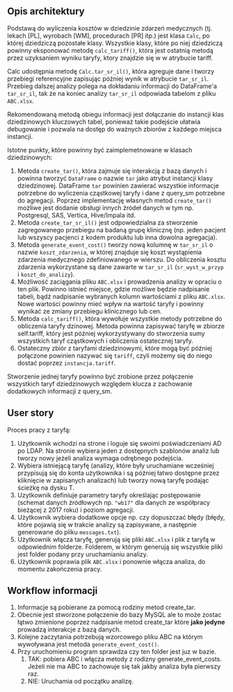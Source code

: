 ## Opis architektury

Podstawą do wyliczenia kosztów w dziedzinie zdarzeń medycznych (tj. lekach [PL], wyrobach [WM], procedurach [PR] itp.) jest klasa `Calc`, po której dziedziczą pozostałe klasy. Wszystkie klasy, które po niej dziedziczą powinny eksponować metodę `calc_tariff()`, która jest ostatnią metodą przez uzyksaniem wyniku taryfy, ktory znajdzie się w w atrybucie tariff. 

Calc udostępnia metodę `Calc.tar_sr_il()`, która agreguje dane i tworzy przebiegi referencyjne zapisując później wynik w atrybucie  `tar_sr_il`. Przebieg dalszej analizy polega na dokładaniu informacji do DataFrame'a `tar_sr_il`, tak że na koniec analizy `tar_sr_il` odpowiada tabelom z pliku `ABC.xlsx`.

Rekomendowaną metodą obiegu informacji jest dołączanie do instancji klas dziedzinowych kluczowych tabel, ponieważ takie podejście ułatwia debugowanie i pozwala na dostęp do ważnych zbiorów z każdego miejsca instancji.

Istotne punkty, które powinny być zaimplemetnowane w klasach dziedzinowych:

1. Metoda `create_tar()`, która zajmuje się interakcją z bazą danych i powinna tworzyć `DataFrame` o nazwie `tar` jako atrybut instancji klasy dziedzinowej. DataFrame `tar` powinien zawierać wszystkie informacje potrzebne do wyliczenia cząstkowej taryfy i dane z query_sm potrzebne do agregacji. Poprzez implementację własnych metod `create_tar()` możliwe jest dodanie obsługi innych źródeł danych w tym np. Postgresql, SAS, Vertica, Hive/Impala itd.
2. Metoda `create_tar_sr_il()` jest odpowiedzialna za stworzenie zagregowanego przebiegu na badaną grupę klinicznę (np. jeden pacjent lub wszyscy pacjenci z kodem produktu lub inna dowolna agregacja).
1. Metoda `generate_event_cost()` tworzy nową kolumnę w `tar_sr_il` o nazwie `koszt_zdarzenia`, w której znajduje się koszt wystąpienia zdarzenia medycznego zdefiniowanego w wierszu. Do obliczenia kosztu zdarzenia wykorzystane są dane zawarte w `tar_sr_il` (`sr_wyst_w_przyp` i `koszt_do_analizy`).
2. Możliwość zaciągania pliku `ABC.xlsx` i prowadzenia analizy w opraciu o ten plik. Powinno istnieć miejsce, gdzie możliwe będzie nadpisanie tabeli, bądź nadpisanie wybranych kolumn wartościami z pliku `ABC.xlsx`. Nowe wartości powinny mieć wpływ na wartość taryfy i powinny wynikać ze zmiany przebiegu klinicznego lub cen.   
1. Metoda `calc_tariff()`, która wywołuje wszystkie metody potrzebne do obliczenia taryfy dzinowej. Metoda powinna zapisywać taryfę w zbiorze self.tariff, który jest później wykorzystywany do stworzenia sumy wszystkich taryf cząstkowych i obliczenia ostatecznej taryfy.
2. Ostateczny zbiór z taryfami dziedzinowymi, które mogą być później połączone powinien nazywać się `tariff`, czyli możemy się do niego dostać poprzez `instancja.tariff`.

Stworzenie jednej taryfy powinno być zrobione przez połączenie wszystkich taryf dziedzinowych względem klucza z zachowanie dodatkowych informacji z query_sm.

## User story

Proces pracy z taryfą:

1. Użytkownik wchodzi na strone i loguje się swoimi poświadczeniami AD po LDAP. Na stronie wybiera jeden z dostępnych szablonów analiz lub tworzy nowy jeżeli analiza wymaga odrębnego podejścia.
2. Wybiera istniejącą taryfę (analizy, które były uruchamiane wcześniej przypisują się do konta użytkownika i są później łatwo dostępne przez kliknięcie w zapisanych analizach) lub tworzy nową taryfę podając ścieżkę na dysku T. 
1. Uzytkownik definiuje parametry taryfy określając postępowanie (schemat danych źródłowych np. `"wb17"` dla danych ze współpracy bieżącej z 2017 roku) i poziom agregacji.
2. Użytkownik wybiera dodatkowe opcje np. czy dopuszczać błędy (błędy, które pojawią się w trakcie analizy są zapisywane, a następnie generowane do pliku `messages.txt`).
1. Użytkownik włącza taryfę, generują się pliki `ABC.xlsx` i plik z taryfą w odpowiednim folderze. Folderem, w którym generują się wszystkie pliki jest folder podany przy uruchamianiu analizy.
2. Użytkownik poprawia plik `ABC.xlsx` i ponownie włącza analiza, do momentu zakończenia pracy.

## Workflow informacji

1. Informacje są pobierane za pomocą rodziny metod create_tar.
2. Obecnie jest stworzone połączenie do bazy MySQL ale to może zostac łątwo zmienione poprzez nadpisanie metod create_tar które **jako jedyne** prowadzą interakcje z bazą danych.
2. Kolejne zaczytania potrzebują wzorcowego pliku ABC na którym wywoływana jest metoda `generate_event_cost()`.
1. Przy uruchomieniu program sprawdza czy ten folder jest juz w bazie.
    1. TAK: pobiera ABC i włącza metody z rodizny generate_event_costs. Jeżeli nie ma ABC to zachowuje się tak jakby analiza była pierwszy raz.
    2. NIE: Uruchamia od początku analizę.
